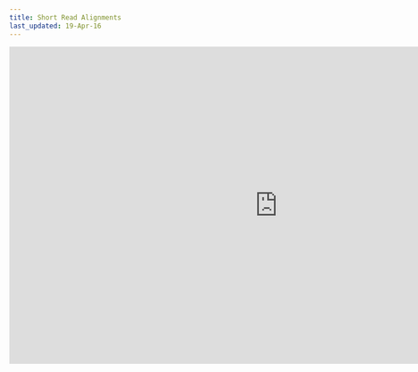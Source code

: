 ```yaml
---
title: Short Read Alignments
last_updated: 19-Apr-16
---
```


<iframe src="https://docs.google.com/presentation/d/1Mp4JF3yE9Rfm5XhWO4q2GF8_ih0ChMliedw5mme7fUA/embed?start=false&loop=false&delayms=60000" frameborder="0" width="960" height="569" allowfullscreen="true" mozallowfullscreen="true" webkitallowfullscreen="true"></iframe>

